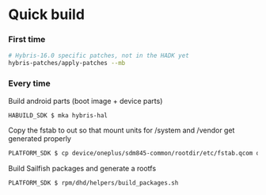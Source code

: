 
# Quick build

### First time

```sh
# Hybris-16.0 specific patches, not in the HADK yet
hybris-patches/apply-patches --mb
```

### Every time


Build android parts (boot image + device parts)
```sh
HABUILD_SDK $ mka hybris-hal
```

Copy the fstab to out so that mount units for /system and /vendor get generated properly

```sh
PLATFORM_SDK $ cp device/oneplus/sdm845-common/rootdir/etc/fstab.qcom out/target/product/enchilada/root/
```

Build Sailfish packages and generate a rootfs

```sh
PLATFORM_SDK $ rpm/dhd/helpers/build_packages.sh
```
